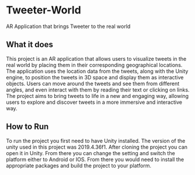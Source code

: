 # Tweeter-World
AR Application that brings Tweeter to the real world
## What it does
This project is an AR application that allows users to visualize tweets in the real world by placing them in their corresponding geographical locations.
The application uses the location data from the tweets, along with the Unity engine, to position the tweets in 3D space and display them as interactive 
objects. Users can move around the tweets and see them from different angles, and even interact with them by reading their text or clicking on links.
The project aims to bring tweets to life in a new and engaging way, allowing users to explore and discover tweets in a more immersive and interactive way.


## How to Run
To run the project you first need to have Unity installed. The version of the unity used in this project was 2019.4.36f1. 
After cloning the project you can open it in Unity. From there you can change the setting and switch the platform either to Android or IOS. 
From there you would need to install the appropriate packages and build the project to your platform. 
